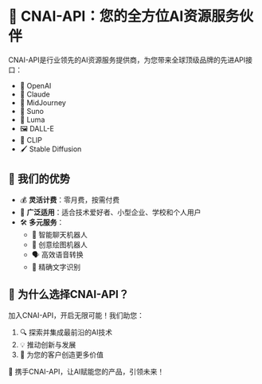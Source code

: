 # 🌟 CNAI-API：您的全方位AI资源服务伙伴

CNAI-API是行业领先的AI资源服务提供商，为您带来全球顶级品牌的先进API接口：

- 🤖 OpenAI
- 🧠 Claude
- 🎨 MidJourney
- 🎵 Suno
- 🎥 Luma
- 🖼️ DALL-E
- 📎 CLIP
- 🖌️ Stable Diffusion

## 🚀 我们的优势

- 💰 **灵活计费**：零月费，按需付费
- 🌈 **广泛适用**：适合技术爱好者、小型企业、学校和个人用户
- 🛠️ **多元服务**：
  - 💬 智能聊天机器人
  - 🎨 创意绘图机器人
  - 🗣️ 高效语音转换
  - 📝 精确文字识别

## 🤔 为什么选择CNAI-API？

加入CNAI-API，开启无限可能！我们助您：

1. 🔍 探索并集成最前沿的AI技术
2. 💡 推动创新与发展
3. 💼 为您的客户创造更多价值

🤝 携手CNAI-API，让AI赋能您的产品，引领未来！